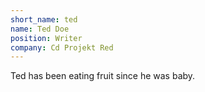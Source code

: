```yaml
---
short_name: ted
name: Ted Doe
position: Writer
company: Cd Projekt Red
---
```

Ted has been eating fruit since he was baby.